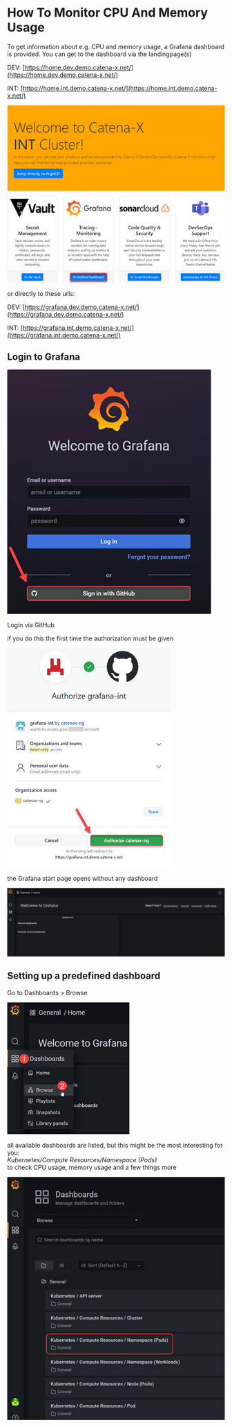 # How To Monitor CPU And Memory Usage

To get information about e.g. CPU and memory usage, a Grafana dashboard is provided.
You can get to the dashboard via the landingpage(s)

DEV: [https://home.dev.demo.catena-x.net/](https://home.dev.demo.catena-x.net/)

INT: [https://home.int.demo.catena-x.net/](https://home.int.demo.catena-x.net/)

![grafana_welcome](../assets/grafana-1.jpg)

or directly to these urls:

DEV: [https://grafana.dev.demo.catena-x.net/](https://grafana.dev.demo.catena-x.net/)

INT: [https://grafana.int.demo.catena-x.net/](https://grafana.int.demo.catena-x.net/)

## Login to Grafana

![grafana_welcome](../assets/grafana-welcome-image.jpg)

Login via GitHub

if you do this the first time the authorization must be given

![grafana_authorize_github](../assets/grafana-authorize-github.jpg)

the Grafana start page opens without any dashboard

![grafana_dashboard_empty](../assets/grafana-dashboard-empty.jpg)

## Setting up a predefined dashboard

Go to Dashboards > Browse

![grafana_dashboard_browse](../assets/grafana-dashboard-browse.jpg)

all available dashboards are listed, but this might be the most interesting for you:  
_Kubernetes/Compute Resources/Namespace (Pods)_  
to check CPU usage, memory usage and a few things more

![grafana_create_dashboard](../assets/grafana-create-dashboards.jpg)
